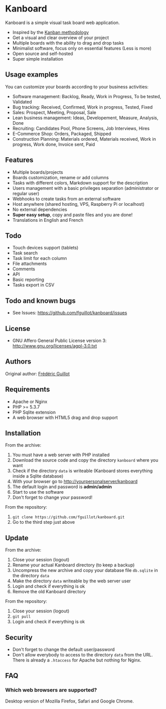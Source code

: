 Kanboard
========

Kanboard is a simple visual task board web application.

- Inspired by the [Kanban methodology](http://en.wikipedia.org/wiki/Kanban)
- Get a visual and clear overview of your project
- Multiple boards with the ability to drag and drop tasks
- Minimalist software, focus only on essential features (Less is more)
- Open source and self-hosted
- Super simple installation

Usage examples
--------------

You can customize your boards according to your business activities:

- Software management: Backlog, Ready, Work in Progress, To be tested, Validated
- Bug tracking: Received, Confirmed, Work in progress, Tested, Fixed
- Sales: Prospect, Meeting, Proposal, Sale
- Lean business management: Ideas, Developement, Measure, Analysis, Done
- Recruiting: Candidates Pool, Phone Screens, Job Interviews, Hires
- E-Commerce Shop: Orders, Packaged, Shipped
- Construction Planning: Materials ordered, Materials received, Work in progress, Work done, Invoice sent, Paid

Features
--------

- Multiple boards/projects
- Boards customization, rename or add columns
- Tasks with different colors, Markdown support for the description
- Users management with a basic privileges separation (administrator or regular user)
- Webhooks to create tasks from an external software
- Host anywhere (shared hosting, VPS, Raspberry Pi or localhost)
- No external dependencies
- **Super easy setup**, copy and paste files and you are done!
- Translations in English and French

Todo
----

- Touch devices support (tablets)
- Task search
- Task limit for each column
- File attachments
- Comments
- API
- Basic reporting
- Tasks export in CSV

Todo and known bugs
-------------------

- See Issues: <https://github.com/fguillot/kanboard/issues>

License
-------

- GNU Affero General Public License version 3: <http://www.gnu.org/licenses/agpl-3.0.txt>

Authors
-------

Original author: [Frédéric Guillot](http://fredericguillot.com/)

Requirements
------------

- Apache or Nginx
- PHP >= 5.3.7
- PHP Sqlite extension
- A web browser with HTML5 drag and drop support

Installation
------------

From the archive:

1. You must have a web server with PHP installed
2. Download the source code and copy the directory `kanboard` where you want
3. Check if the directory `data` is writeable (Kanboard stores everything inside a Sqlite database)
4. With your browser go to <http://yourpersonalserver/kanboard>
5. The default login and password is **admin/admin**
6. Start to use the software
7. Don't forget to change your password!

From the repository:

1. `git clone https://github.com/fguillot/kanboard.git`
2. Go to the third step just above

Update
------

From the archive:

1. Close your session (logout)
2. Rename your actual Kanboard directory (to keep a backup)
3. Uncompress the new archive and copy your database file `db.sqlite` in the directory `data`
4. Make the directory `data` writeable by the web server user
5. Login and check if everything is ok
6. Remove the old Kanboard directory

From the repository:

1. Close your session (logout)
2. `git pull`
3. Login and check if everything is ok

Security
--------

- Don't forget to change the default user/password
- Don't allow everybody to access to the directory `data` from the URL. There is already a `.htaccess` for Apache but nothing for Nginx.

FAQ
---

### Which web browsers are supported?

Desktop version of Mozilla Firefox, Safari and Google Chrome.

